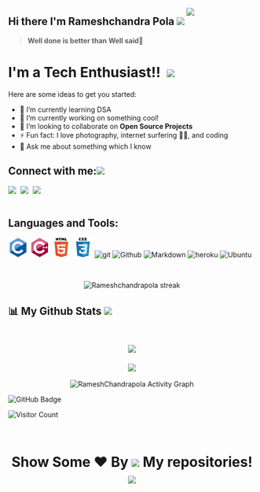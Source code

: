 
<a href="#"><img width="28%" height="auto" align="right" src="https://user-images.githubusercontent.com/76244600/130684066-fb0b5e47-6c93-469e-ba45-7cb62833b965.png" /></a>
## Hi there I'm Rameshchandra Pola <img src="https://github.com/TheDudeThatCode/TheDudeThatCode/blob/master/Assets/Mario_Hello_Big.gif" width="30px">
> **Well done is better than Well said**💪

# I'm a Tech Enthusiast!! </b>&nbsp;<img src="https://github.com/TheDudeThatCode/TheDudeThatCode/blob/master/Assets/Designer.gif" width="44px">

Here are some ideas to get you started:

- 🌱 I’m currently learning DSA
- 🔭 I’m currently working on something cool!
- 👬 I’m looking to collaborate on **Open Source Projects**
- ⚡ Fun fact: I love photography, internet surfering 🏄‍♂️, and coding
- 💬 Ask me about something which I know



## Connect with me:<img src="https://github.com/TheDudeThatCode/TheDudeThatCode/blob/master/Assets/Handshake.gif" height="32px">
<a href="https://www.linkedin.com/in/pola-ramesh-chandra-b78347202/" target="blank" >
  <img align="left" width ="25px" src="https://github.com/TheDudeThatCode/TheDudeThatCode/blob/master/Assets/Linkedin.svg" />
  </a>
<a href="https://twitter.com/POLARAMESHCHAN2" target="blank" >
    <img align="left" width ="25px"src="https://github.com/TheDudeThatCode/TheDudeThatCode/blob/master/Assets/Twitter.svg"/>
  </a>
  <a href="mailto:pola.rameshchandra22@gmail.com">
    <img align="left" width ="25px" src="https://github.com/TheDudeThatCode/TheDudeThatCode/blob/master/Assets/Gmail.svg" />
  </a>
  <br>
  <br>
  
 ## Languages and Tools:
<p align="left"> <a> <img src="https://raw.githubusercontent.com/devicons/devicon/master/icons/c/c-original.svg" alt="c" width="40" height="40"/> </a>
 <a> <img src="https://raw.githubusercontent.com/devicons/devicon/master/icons/cplusplus/cplusplus-original.svg" alt="cplusplus" width="40" height="40"/> </a>
  <a > <img src="https://raw.githubusercontent.com/devicons/devicon/master/icons/html5/html5-original-wordmark.svg" alt="html5" width="40" height="40"/> </a>
 <a > <img src="https://raw.githubusercontent.com/devicons/devicon/master/icons/css3/css3-original-wordmark.svg" alt="css3" width="40" height="40"/> </a>
<a > <img src="https://www.vectorlogo.zone/logos/git-scm/git-scm-icon.svg" alt="git" width="40" height="40"/> </a>
  <a > <img src="https://user-images.githubusercontent.com/76244600/126533116-176092fb-9750-4ade-a482-d4cf6aa2860b.png" alt="Github" width="40" height="40"/> </a>
   <a > <img src="https://user-images.githubusercontent.com/76244600/126533722-ebb4bc70-0f06-43f1-b25f-660ab1ee011b.png" alt="Markdown" width="40" height="40"/> </a>
 <a> <img src="https://www.vectorlogo.zone/logos/heroku/heroku-icon.svg" alt="heroku" width="40" height="40"/> </a> 
  <a > <img src="https://user-images.githubusercontent.com/76244600/126532816-c1a58804-20cf-4762-836b-2d243cf7687d.png" alt="Ubuntu" width="40" height="40"/> </a>
</p>
<br>
<p align="center">
    <a><img title="🔥 Get streak stats for your profile at git.io/streak-stats" alt="Rameshchandrapola streak" src="https://github-readme-streak-stats.herokuapp.com/?user=Rameshchandrapola&theme=radical&hide_border=true&stroke=0000&background=060A0CD0"/> </a>
</p>

## 📊 My Github Stats <img src="https://user-images.githubusercontent.com/76244600/130684889-4425a8ef-53ba-48f3-9433-871976fba0e9.gif" width="45px">
  <br/>
    <p align="center"> <img src="https://github-readme-stats.vercel.app/api?username=Rameshchandrapola&show_icons=true&theme=radical"  />
  <br>
  <br>
 <a > <img src="https://github-readme-stats.vercel.app/api/top-langs/?username=Rameshchandrapola&layout=compact"  align="center" height="165" /></a>

<br>
<br>
<a><img alt="RameshChandrapola Activity Graph" src="https://activity-graph.herokuapp.com/graph?username=Rameshchandrapola&bg_color=0D1117&color=D73A7B&line=A8FDF6&point=FFFFFF&hide_border=true" /></a>
  <br>

<a><img src="https://img.shields.io/github/followers/Rameshchandrapola?label=Followers&style=social" alt="GitHub Badge"></a>

 ![Visitor Count](https://profile-counter.glitch.me/{Rameshchandrapola}/count.svg)

<br>

  ### <h1><p align ="center"> Show Some ❤️ By  <img src="https://media.giphy.com/media/ObNTw8Uzwy6KQ/giphy.gif" width="25px"> My repositories!<img src="https://user-images.githubusercontent.com/76244600/130682427-5b987fe2-9a2e-4e08-9e59-b951a8e58a84.gif" width="25px"></p> </h1>

 

